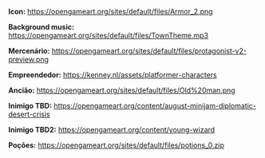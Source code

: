 **Icon:** https://opengameart.org/sites/default/files/Armor_2.png

**Background music:** https://opengameart.org/sites/default/files/TownTheme.mp3

**Mercenário:** https://opengameart.org/sites/default/files/protagonist-v2-preview.png

**Empreendedor:** https://kenney.nl/assets/platformer-characters

**Ancião:** https://opengameart.org/sites/default/files/Old%20man.png

**Inimigo TBD:** https://opengameart.org/content/august-minijam-diplomatic-desert-crisis

**Inimigo TBD2:** https://opengameart.org/content/young-wizard

**Poções:** https://opengameart.org/sites/default/files/potions_0.zip
